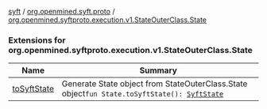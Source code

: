 [syft](../../index.md) / [org.openmined.syft.proto](../index.md) / [org.openmined.syftproto.execution.v1.StateOuterClass.State](./index.md)

### Extensions for org.openmined.syftproto.execution.v1.StateOuterClass.State

| Name | Summary |
|---|---|
| [toSyftState](to-syft-state.md) | Generate State object from StateOuterClass.State object`fun State.toSyftState(): `[`SyftState`](../-syft-state/index.md) |
